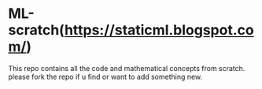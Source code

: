 # ML-scratch(https://staticml.blogspot.com/)
This repo contains all the code and mathematical concepts from scratch. 
please fork the repo if u find or want to add something new.

